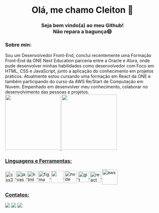 
<h1 align="center">Olá, me chamo Cleiton 👋</h1>

<h3 align="center">Seja bem vindo(a) ao meu Github!<br>Não repara a bagunça😄</h3>

<h3>Sobre min:</h3>
Sou um Desenvolvedor Front-End, conclui recentemente uma Formação Front-End da ONE Next Education parceria entre a Oracle e Alura, onde pude desenvolver minhas habilidades como desenvolvedor com Foco em HTML, CSS e JavaScript, junto a aplicação do conhecimento em projetos práticos. Atualmente estou cursando uma formação em React da ONE e também participando do curso da AWS Re/Start de Computação em Nuvem. Empenhado em desenvolver meu conhecimento, colaborar no desenvolvimento das pessoas e projetos.

<div>
<a href="https://github.com/CleitonOS">
<img height="180em" src="https://github-readme-stats.vercel.app/api/top-langs/?CleitonOS=cleiton-os&layout=compact&langs_count=7&theme=dracula"/>
<img height="180em" src="https://github-readme-stats.vercel.app/api?CleitonOS=cleiton-os&show_icons=true&theme=dracula&include_all_commits=true&count_private=true"/>
</div>

<div>
  <h3 align="left">Linguagens e Ferramentas:</h3>
</div>
<div>
<img align = "center" src="https://i.imgur.com/TLY19Q3.png" alt="css3" width="32" height="36"/>
<img align = "center" src="https://i.imgur.com/O02pplX.png" alt="javascript" width="32" height="37"/>
<img align = "center" src="https://i.imgur.com/HHwqtbv.png" alt="html" width="32" height="37"/> 
<img align = "center" src="https://i.imgur.com/nWOk023.png" alt="figma" width="38" height="38"/>
<img align = "center" src="https://i.imgur.com/eKV8V75.png  alt="python" width="40" height="40"/>
<img align = "center" src="https://i.imgur.com/LgigRLh.png" alt="node" width="40" height="40"/> 
<img align = "center" src="https://i.imgur.com/5pIevzW.png" alt="git" width="35" height="35"/> 
<img align = "center" src="https://i.imgur.com/YxyiXo4.png" alt="react" width="35" height="35"/>  
<img align = "center" src="https://i.imgur.com/IhS1TUg.png" alt="aws" width="50" height="50"/> 
</div>

<h3 align="left">Contatos:</h3>

<div>
<a href="https://instagram.com/cleitonrn7" target="_blank"><img src="https://img.shields.io/badge/-Instagram-%23E4405F?style=for-the-badge&logo=instagram&logoColor=white" target="_blank"></a>
<a href="mailto:cleiltonn60@gmail.com"><img src="https://img.shields.io/badge/Gmail-D14836?style=for-the-badge&logo=gmail&logoColor=white" target="_blank"></a>
<a href="https://www.linkedin.com/in/cleiton-nascimento-dev" target="_blank"><img src="https://img.shields.io/badge/-LinkedIn-%230077B5?style=for-the-badge&logo=linkedin&logoColor=white" target="_blank"></a>   
</div>
                                                                                            
